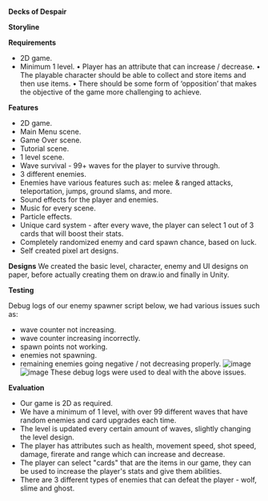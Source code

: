**Decks of Despair**

**Storyline**

**Requirements**
* 2D game.
* Minimum 1 level.
• Player has an attribute that can increase / decrease.
• The playable character should be able to collect and store items and then use items. 
• There should be some form of ‘opposition’ that makes the objective of the game more challenging to achieve. 

**Features**
* 2D game.
* Main Menu scene.
* Game Over scene.
* Tutorial scene.
* 1 level scene.
* Wave survival - 99+ waves for the player to survive through.
* 3 different enemies.
* Enemies have various features such as: melee & ranged attacks, teleportation, jumps, ground slams, and more.
* Sound effects for the player and enemies.
* Music for every scene.
* Particle effects.
* Unique card system - after every wave, the player can select 1 out of 3 cards that will boost their stats.
* Completely randomized enemy and card spawn chance, based on luck.
* Self created pixel art designs.



**Designs**
We created the basic level, character, enemy and UI designs on paper, before actually creating them on draw.io and finally in Unity.


**Testing**

Debug logs of our enemy spawner script below, we had various issues such as:
* wave counter not increasing.
* wave counter increasing incorrectly.
* spawn points not working.
* enemies not spawning.
* remaining enemies going negative / not decreasing properly.
![image](https://github.com/user-attachments/assets/85d2a090-7b30-44dd-aedb-1a55b66283c4)
![image](https://github.com/user-attachments/assets/c719ef0f-befd-43ac-8dff-47ad1feb6391)
These debug logs were used to deal with the above issues.

**Evaluation**

* Our game is 2D as required.
* We have a minimum of 1 level, with over 99 different waves that have random enemies and card upgrades each time.
* The level is updated every certain amount of waves, slightly changing the level design.
* The player has attributes such as health, movement speed, shot speed, damage, firerate and range which can increase and decrease.
* The player can select "cards" that are the items in our game, they can be used to increase the player's stats and give them abilities.
* There are 3 different types of enemies that can defeat the player - wolf, slime and ghost.
